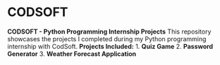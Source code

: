 # CODSOFT
**CODSOFT - Python Programming Internship Projects**  This repository showcases the projects I completed during my Python programming internship with CodSoft.   **Projects Included:**  1. **Quiz Game**  2. **Password Generator**  3. **Weather Forecast Application**

